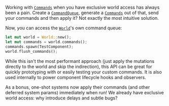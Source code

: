 Working with [`Commands`] when you have exclusive world access has always been a pain.
Create a [`CommandQueue`], generate a [`Commands`] out of that, send your commands and then apply it?
Not exactly the most intuitive solution.

Now, you can access the [`World`]'s own command queue:

```rust
let mut world = World::new();
let mut commands = world.commands();
commands.spawn(TestComponent);
world.flush_commands();
```

While this isn't the most performant approach (just apply the mutations directly to the world and skip the indirection),
this API can be great for quickly prototyping with or easily testing your custom commands. It is also used internally to power component lifecycle hooks and observers.

As a bonus, one-shot systems now apply their commands (and other deferred system params) immediately when run!
We already have exclusive world access: why introduce delays and subtle bugs?

[`World`]: http://dev-docs.bevyengine.org/bevy/ecs/prelude/struct.World.html
[`Commands`]: http://dev-docs.bevyengine.org/bevy/ecs/prelude/struct.Commands.html
[`CommandQueue`]: http://dev-docs.bevyengine.org/bevy/ecs/world/struct.CommandQueue.html
